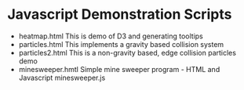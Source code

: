# Javascript Demonstration Scripts

- heatmap.html        This is demo of D3 and generating tooltips
- particles.html      This implements a gravity based collision system
- particles2.html     This is a non-gravity based, edge collision particles demo
- minesweeper.hmtl    Simple mine sweeper program - HTML and Javascript
  minesweeper.js
